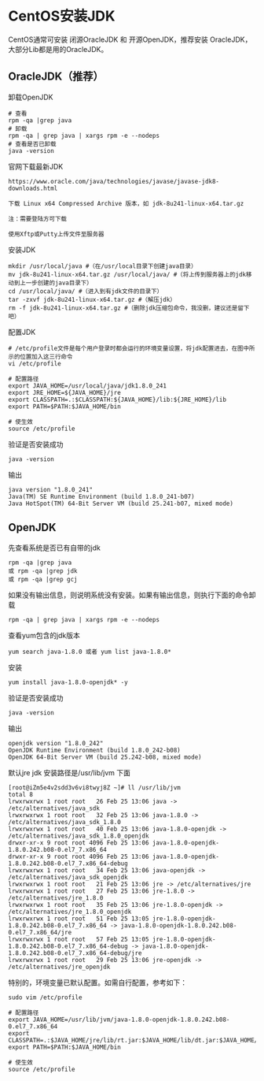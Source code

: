 # CentOS安装JDK

CentOS通常可安装 闭源OracleJDK 和 开源OpenJDK，推荐安装 OracleJDK，大部分Lib都是用的OracleJDK。

## OracleJDK（推荐）

卸载OpenJDK

    # 查看
    rpm -qa |grep java
    # 卸载
    rpm -qa | grep java | xargs rpm -e --nodeps
    # 查看是否已卸载
    java -version
    
官网下载最新JDK

    https://www.oracle.com/java/technologies/javase/javase-jdk8-downloads.html
    
    下载 Linux x64 Compressed Archive 版本，如 jdk-8u241-linux-x64.tar.gz
    
    注：需要登陆方可下载
    
    使用Xftp或Putty上传文件至服务器
    
安装JDK
    
    mkdir /usr/local/java #（在/usr/local目录下创建java目录）
    mv jdk-8u241-linux-x64.tar.gz /usr/local/java/ #（将上传到服务器上的jdk移动到上一步创建的java目录下）
    cd /usr/local/java/ #（进入到有jdk文件的目录下）
    tar -zxvf jdk-8u241-linux-x64.tar.gz #（解压jdk）
    rm -f jdk-8u241-linux-x64.tar.gz #（删除jdk压缩包命令，我没删，建议还是留下吧）

配置JDK

    # /etc/profile文件是每个用户登录时都会运行的环境变量设置，将jdk配置进去，在图中所示的位置加入这三行命令
    vi /etc/profile
    
    # 配置路径
    export JAVA_HOME=/usr/local/java/jdk1.8.0_241
    export JRE_HOME=${JAVA_HOME}/jre
    export CLASSPATH=.:$CLASSPATH:${JAVA_HOME}/lib:${JRE_HOME}/lib
    export PATH=$PATH:$JAVA_HOME/bin
    
    # 使生效
    source /etc/profile
  
验证是否安装成功  

    java -version

输出

    java version "1.8.0_241"
    Java(TM) SE Runtime Environment (build 1.8.0_241-b07)
    Java HotSpot(TM) 64-Bit Server VM (build 25.241-b07, mixed mode)

## OpenJDK

先查看系统是否已有自带的jdk

    rpm -qa |grep java
    或 rpm -qa |grep jdk
    或 rpm -qa |grep gcj

如果没有输出信息，则说明系统没有安装。如果有输出信息，则执行下面的命令卸载

    rpm -qa | grep java | xargs rpm -e --nodeps

查看yum包含的jdk版本

    yum search java-1.8.0 或者 yum list java-1.8.0*

安装

    yum install java-1.8.0-openjdk* -y

验证是否安装成功

    java -version

输出

    openjdk version "1.8.0_242"
    OpenJDK Runtime Environment (build 1.8.0_242-b08)
    OpenJDK 64-Bit Server VM (build 25.242-b08, mixed mode)

默认jre jdk 安装路径是/usr/lib/jvm 下面

    [root@iZm5e4v2sdd3v6vi8twyj8Z ~]# ll /usr/lib/jvm
    total 8
    lrwxrwxrwx 1 root root   26 Feb 25 13:06 java -> /etc/alternatives/java_sdk
    lrwxrwxrwx 1 root root   32 Feb 25 13:06 java-1.8.0 -> /etc/alternatives/java_sdk_1.8.0
    lrwxrwxrwx 1 root root   40 Feb 25 13:06 java-1.8.0-openjdk -> /etc/alternatives/java_sdk_1.8.0_openjdk
    drwxr-xr-x 9 root root 4096 Feb 25 13:06 java-1.8.0-openjdk-1.8.0.242.b08-0.el7_7.x86_64
    drwxr-xr-x 9 root root 4096 Feb 25 13:06 java-1.8.0-openjdk-1.8.0.242.b08-0.el7_7.x86_64-debug
    lrwxrwxrwx 1 root root   34 Feb 25 13:06 java-openjdk -> /etc/alternatives/java_sdk_openjdk
    lrwxrwxrwx 1 root root   21 Feb 25 13:06 jre -> /etc/alternatives/jre
    lrwxrwxrwx 1 root root   27 Feb 25 13:06 jre-1.8.0 -> /etc/alternatives/jre_1.8.0
    lrwxrwxrwx 1 root root   35 Feb 25 13:06 jre-1.8.0-openjdk -> /etc/alternatives/jre_1.8.0_openjdk
    lrwxrwxrwx 1 root root   51 Feb 25 13:05 jre-1.8.0-openjdk-1.8.0.242.b08-0.el7_7.x86_64 -> java-1.8.0-openjdk-1.8.0.242.b08-0.el7_7.x86_64/jre
    lrwxrwxrwx 1 root root   57 Feb 25 13:05 jre-1.8.0-openjdk-1.8.0.242.b08-0.el7_7.x86_64-debug -> java-1.8.0-openjdk-1.8.0.242.b08-0.el7_7.x86_64-debug/jre
    lrwxrwxrwx 1 root root   29 Feb 25 13:06 jre-openjdk -> /etc/alternatives/jre_openjdk
    
特别的，环境变量已默认配置。如需自行配置，参考如下：

    sudo vim /etc/profile
    
    # 配置路径
    export JAVA_HOME=/usr/lib/jvm/java-1.8.0-openjdk-1.8.0.242.b08-0.el7_7.x86_64
    export CLASSPATH=.:$JAVA_HOME/jre/lib/rt.jar:$JAVA_HOME/lib/dt.jar:$JAVA_HOME/lib/tools.jar
    export PATH=$PATH:$JAVA_HOME/bin

    # 使生效
    source /etc/profile